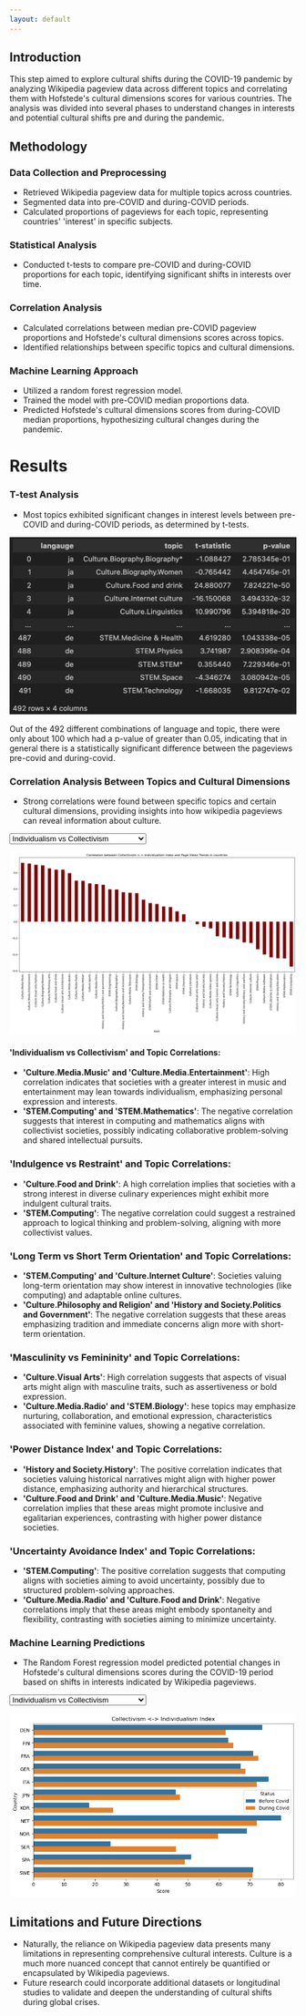 ```yaml
---
layout: default
---
```


## Introduction
This step aimed to explore cultural shifts during the COVID-19 pandemic by analyzing Wikipedia pageview data across different topics and correlating them with Hofstede's cultural dimensions scores for various countries. The analysis was divided into several phases to understand changes in interests and potential cultural shifts pre and during the pandemic.

## Methodology
### Data Collection and Preprocessing

- Retrieved Wikipedia pageview data for multiple topics across countries.
- Segmented data into pre-COVID and during-COVID periods.
- Calculated proportions of pageviews for each topic, representing countries' 'interest' in specific subjects.

### Statistical Analysis
- Conducted t-tests to compare pre-COVID and during-COVID proportions for each topic, identifying significant shifts in interests over time.

### Correlation Analysis
- Calculated correlations between median pre-COVID pageview proportions and Hofstede's cultural dimensions scores across topics.
- Identified relationships between specific topics and cultural dimensions.

### Machine Learning Approach
- Utilized a random forest regression model.
- Trained the model with pre-COVID median proportions data.
- Predicted Hofstede's cultural dimensions scores from during-COVID median proportions, hypothesizing cultural changes during the pandemic.

# Results
### T-test Analysis
- Most topics exhibited significant changes in interest levels between pre-COVID and during-COVID periods, as determined by t-tests.
<p id='t_test' align='center' style="display: block;" >
<img src="images/hofstede/t_test.png" alt="t_test"/>
</p>
Out of the 492 different combinations of language and topic, there were only about 100 which had a p-value of greater than 0.05, indicating that in general there is a statistically significant difference between the pageviews pre-covid and during-covid.


### Correlation Analysis Between Topics and Cultural Dimensions
- Strong correlations were found between specific topics and certain cultural dimensions, providing insights into how wikipedia pageviews can reveal information about culture.
<label for="map_select"></label>
<select id="correlation_selection">
    <option value = "map_idv_corr">Individualism vs Collectivism</option>
    <option value = "map_ivr_corr">Indulgence vs Restraint</option>
    <option value = "map_ltowvs_corr">Long Term vs Short Term Orientation</option>
    <option value = "map_mas_corr">Masculinity vs Femininity</option>
    <option value = "map_pdi_corr">Power Distance Index</option>
    <option value = "map_uai_corr">Uncertainty Avoidance Index</option>
</select>

<p id='idv_corr' align='center' style="display: block;" >
<img src="images/hofstede/idv_correlation.png" alt="idv_correlation"/>
</p>

<p id='ivr_corr' align='center' style="display: none;" >
<img src="images/hofstede/ivr_correlation.png" alt="ivr_correlation"/>
</p>

<p id='ltowvs_corr' align='center' style="display: none;" >
<img src="images/hofstede/ltowvs_correlation.png" alt="ltowvs_correlation"/>
</p>

<p id='mas_corr' align='center' style="display: none;" >
<img src="images/hofstede/mas_correlation.png" alt="mas_correlation"/>
</p>

<p id='pdi_corr' align='center' style="display: none;" >
<img src="images/hofstede/pdi_correlation.png" alt="pdi_correlation"/>
</p>

<p id='uai_corr' align='center' style="display: none;" >
<img src="images/hofstede/uai_correlation.png" alt="uai_correlation"/>
</p>

#### 'Individualism vs Collectivism' and Topic Correlations:
- **'Culture.Media.Music' and 'Culture.Media.Entertainment'**: High correlation indicates that societies with a greater interest in music and entertainment may lean towards individualism, emphasizing personal expression and interests.
- **'STEM.Computing' and 'STEM.Mathematics'**: The negative correlation suggests that interest in computing and mathematics aligns with collectivist societies, possibly indicating collaborative problem-solving and shared intellectual pursuits.

### 'Indulgence vs Restraint' and Topic Correlations:
- **'Culture.Food and Drink'**: A high correlation implies that societies with a strong interest in diverse culinary experiences might exhibit more indulgent cultural traits.
- **'STEM.Computing'**: The negative correlation could suggest a restrained approach to logical thinking and problem-solving, aligning with more collectivist values.

### 'Long Term vs Short Term Orientation' and Topic Correlations:
- **'STEM.Computing' and 'Culture.Internet Culture'**: Societies valuing long-term orientation may show interest in innovative technologies (like computing) and adaptable online cultures.
- **'Culture.Philosophy and Religion' and 'History and Society.Politics and Government'**: The negative correlation suggests that these areas emphasizing tradition and immediate concerns align more with short-term orientation.

### 'Masculinity vs Femininity' and Topic Correlations:
- **'Culture.Visual Arts'**: High correlation suggests that aspects of visual arts might align with masculine traits, such as assertiveness or bold expression.
- **'Culture.Media.Radio' and 'STEM.Biology'**: hese topics may emphasize nurturing, collaboration, and emotional expression, characteristics associated with feminine values, showing a negative correlation.

### 'Power Distance Index' and Topic Correlations:
- **'History and Society.History'**: The positive correlation indicates that societies valuing historical narratives might align with higher power distance, emphasizing authority and hierarchical structures.
- **'Culture.Food and Drink' and 'Culture.Media.Music'**: Negative correlation implies that these areas might promote inclusive and egalitarian experiences, contrasting with higher power distance societies.

### 'Uncertainty Avoidance Index' and Topic Correlations:
- **'STEM.Computing'**: The positive correlation suggests that computing aligns with societies aiming to avoid uncertainty, possibly due to structured problem-solving approaches.
- **'Culture.Media.Radio' and 'Culture.Food and Drink'**: Negative correlations imply that these areas might embody spontaneity and flexibility, contrasting with societies aiming to minimize uncertainty.

### Machine Learning Predictions
- The Random Forest regression model predicted potential changes in Hofstede's cultural dimensions scores during the COVID-19 period based on shifts in interests indicated by Wikipedia pageviews.

<label for="map_select"></label>
<select id="covid_selection">
    <option value="map_idv_covid">Individualism vs Collectivism</option>
    <option value="map_ivr_covid">Indulgence vs Restraint</option>
    <option value="map_ltowvs_covid">Long Term vs Short Term Orientation</option>
    <option value="map_mas_covid">Masculinity vs Femininity</option>
    <option value="map_pdi_covid">Power Distance Index</option>
    <option value="map_uai_covid">Uncertainty Avoidance Index</option>
</select>

<p id='idv_covid' align='center' style="display: block;">
    <img src="images/hofstede/idv_covid.png" alt="idv_covid" />
</p>

<p id='ivr_covid' align='center' style="display: none;">
    <img src="images/hofstede/ivr_covid.png" alt="ivr_covid" />
</p>

<p id='ltowvs_covid' align='center' style="display: none;">
    <img src="images/hofstede/ltowvs_covid.png" alt="ltowvs_covid" />
</p>

<p id='mas_covid' align='center' style="display: none;">
    <img src="images/hofstede/mas_covid.png" alt="mas_covid" />
</p>

<p id='pdi_covid' align='center' style="display: none;">
    <img src="images/hofstede/pdi_covid.png" alt="pdi_covid" />
</p>

<p id='uai_covid' align='center' style="display: none;">
    <img src="images/hofstede/uai_covid.png" alt="uai_covid" />
</p>



## Limitations and Future Directions
- Naturally, the reliance on Wikipedia pageview data presents many limitations in representing comprehensive cultural interests. Culture is a much more nuanced concept that cannot entirely be quantified or encapsulated by Wikipedia pageviews. 
- Future research could incorporate additional datasets or longitudinal studies to validate and deepen the understanding of cultural shifts during global crises.

<script src='step3_js.js'></script>
